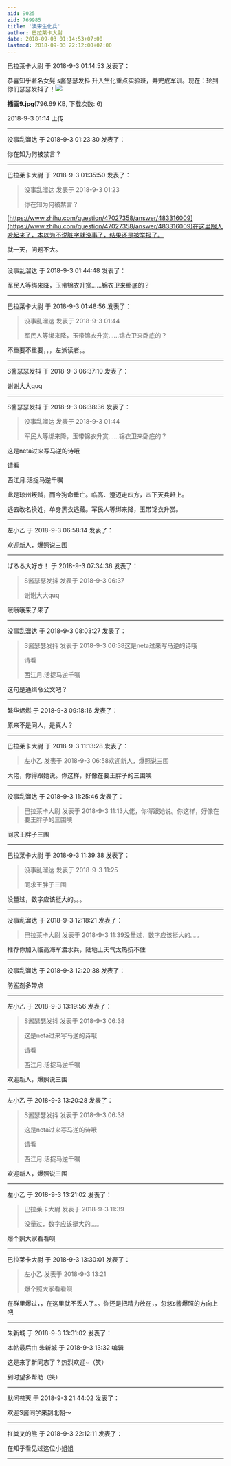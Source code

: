 ```yaml
---
aid: 9025
zid: 769985
title: '澳宋生化兵'
author: 巴拉莱卡大尉
date: 2018-09-03 01:14:53+07:00
lastmod: 2018-09-03 22:12:00+07:00
---
```


巴拉莱卡大尉 于 2018-9-3 01:14:53 发表了：

恭喜知乎著名女髡 s酱瑟瑟发抖 升入生化重点实验班，并完成军训。现在：轮到你们瑟瑟发抖了！![](https://mirrors.tuna.tsinghua.edu.cn/osdn/lgqm/72877/011434io03hxmcb8vz835o.jpg)



**插画9.jpg**(796.69 KB, 下载次数: 6)



2018-9-3 01:14 上传

---------

没事乱溜达 于 2018-9-3 01:23:30 发表了：

你在知为何被禁言？

---------

巴拉莱卡大尉 于 2018-9-3 01:35:50 发表了：

> 没事乱溜达 发表于 2018-9-3 01:23
> 
> 你在知为何被禁言？



[https://www.zhihu.com/question/47027358/answer/483316009](https://www.zhihu.com/question/47027358/answer/483316009)在这里跟人吵起来了，本以为不说脏字就没事了，结果还是被举报了。

就一天，问题不大。

---------

没事乱溜达 于 2018-9-3 01:44:48 发表了：

军民人等绑来降，玉带锦衣升赏……锦衣卫来卧底的？

---------

巴拉莱卡大尉 于 2018-9-3 01:48:56 发表了：

> 没事乱溜达 发表于 2018-9-3 01:44
> 
> 军民人等绑来降，玉带锦衣升赏……锦衣卫来卧底的？



不重要不重要，，，左派读者。。

---------

S酱瑟瑟发抖 于 2018-9-3 06:37:10 发表了：

谢谢大大quq

---------

S酱瑟瑟发抖 于 2018-9-3 06:38:36 发表了：

> 没事乱溜达 发表于 2018-9-3 01:44
> 
> 军民人等绑来降，玉带锦衣升赏……锦衣卫来卧底的？



这是neta过来写马逆的诗哦

请看

西江月.活捉马逆千嘱

此是琼州叛贼，而今狗命垂亡。临高、澄迈走四方，四下天兵赶上。

逃去改名换姓，单身黑衣逃藏。军民人等绑来降，玉带锦衣升赏。

---------

左小乙 于 2018-9-3 06:58:14 发表了：

欢迎新人，爆照说三围

---------

ぱるる大好き！ 于 2018-9-3 07:34:36 发表了：

> S酱瑟瑟发抖 发表于 2018-9-3 06:37
> 
> 谢谢大大quq



哦哦哦来了来了

---------

没事乱溜达 于 2018-9-3 08:03:27 发表了：

> S酱瑟瑟发抖 发表于 2018-9-3 06:38这是neta过来写马逆的诗哦
> 
> 请看
> 
> 西江月.活捉马逆千嘱



这句是通缉令公文吧？

---------

繁华烬燃 于 2018-9-3 09:18:16 发表了：

原来不是同人，是真人？

---------

巴拉莱卡大尉 于 2018-9-3 11:13:28 发表了：

> 左小乙 发表于 2018-9-3 06:58欢迎新人，爆照说三围



大佬，你得跟她说。你这样，好像在要王胖子的三围噢

---------

没事乱溜达 于 2018-9-3 11:25:46 发表了：

> 巴拉莱卡大尉 发表于 2018-9-3 11:13大佬，你得跟她说。你这样，好像在要王胖子的三围噢



同求王胖子三围

---------

巴拉莱卡大尉 于 2018-9-3 11:39:38 发表了：

> 没事乱溜达 发表于 2018-9-3 11:25
> 
> 同求王胖子三围



没量过，数字应该挺大的。。。

---------

没事乱溜达 于 2018-9-3 12:18:21 发表了：

> 巴拉莱卡大尉 发表于 2018-9-3 11:39没量过，数字应该挺大的。。。



推荐你加入临高海军潜水兵，陆地上天气太热抗不住

---------

没事乱溜达 于 2018-9-3 12:20:38 发表了：

防鲨剂多带点

---------

左小乙 于 2018-9-3 13:19:56 发表了：

> S酱瑟瑟发抖 发表于 2018-9-3 06:38
> 
> 这是neta过来写马逆的诗哦
> 
> 请看
> 
> 西江月.活捉马逆千嘱



欢迎新人，爆照说三围

---------

左小乙 于 2018-9-3 13:20:28 发表了：

> S酱瑟瑟发抖 发表于 2018-9-3 06:38
> 
> 这是neta过来写马逆的诗哦
> 
> 请看
> 
> 西江月.活捉马逆千嘱



欢迎新人，爆照说三围

---------

左小乙 于 2018-9-3 13:21:02 发表了：

> 巴拉莱卡大尉 发表于 2018-9-3 11:39
> 
> 没量过，数字应该挺大的。。。



爆个照大家看看呗

---------

巴拉莱卡大尉 于 2018-9-3 13:30:01 发表了：

> 左小乙 发表于 2018-9-3 13:21
> 
> 爆个照大家看看呗



在群里爆过，，在这里就不丢人了。。你还是把精力放在，，忽悠s酱爆照的方向上吧

---------

朱新城 于 2018-9-3 13:31:02 发表了：

本帖最后由 朱新城 于 2018-9-3 13:32 编辑 

这是来了新同志了？热烈欢迎~（笑）

到时望多帮助（笑）

---------

默问苍天 于 2018-9-3 21:44:02 发表了：

欢迎S酱同学来到北朝～

---------

扛粪叉的熊 于 2018-9-3 22:12:11 发表了：

在知乎看见过这位小姐姐

---------

